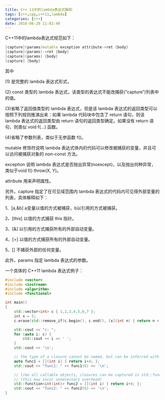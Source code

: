 ```yaml
---
title: C++ 11中的lambda表达式解析
tags: [c++,cpp,c++11,lambda]
categories: [c++]
date: 2018-06-20 11:02:40
---
```

C++11中的lambda表达式规范如下：
```cpp
[capture](params)mutable exception attribute->ret {body}
[capture](params)->ret {body}
[capture](params) {body}
[capture] {body}
```
其中

(1) 是完整的 lambda 表达式形式，

(2) const 类型的 lambda 表达式，该类型的表达式不能改捕获(“capture”)列表中的值。

(3)省略了返回值类型的 lambda 表达式，但是该 lambda 表达式的返回类型可以按照下列规则推演出来：如果 lambda 代码块中包含了 return 语句，则该 lambda 表达式的返回类型由 return 语句的返回类型确定。如果没有 return 语句，则类似 void f(…) 函数。

(4)省略了参数列表，类似于无参函数 f()。

mutable 修饰符说明 lambda 表达式体内的代码可以修改被捕获的变量，并且可以访问被捕获对象的 non-const 方法。

exception 说明 lambda 表达式是否抛出异常(noexcept)，以及抛出何种异常，类似于void f() throw(X, Y)。

attribute 用来声明属性。

另外，capture 指定了在可见域范围内 lambda 表达式的代码内可见得外部变量的列表，具体解释如下：

1、[a,&b] a变量以值的方式被捕获，b以引用的方式被捕获。

2、[this] 以值的方式捕获 this 指针。

3、[&] 以引用的方式捕获所有的外部自动变量。

4、[=] 以值的方式捕获所有的外部自动变量。

5、[] 不捕获外部的任何变量。

此外，params 指定 lambda 表达式的参数。

一个具体的 C++11 lambda 表达式例子：
```cpp
#include <vector>
#include <iostream>
#include <algorithm>
#include <functional>

int main()
{
    std::vector<int> c { 1,2,3,4,5,6,7 };
    int x = 5;
    c.erase(std::remove_if(c.begin(), c.end(), [x](int n) { return n < x; } ), c.end());

    std::cout << "c: ";
    for (auto i: c) {
        std::cout << i << ' ';
    }
    std::cout << '\n';

    // the type of a closure cannot be named, but can be inferred with auto
    auto func1 = [](int i) { return i+4; };
    std::cout << "func1: " << func1(6) << '\n'; 

    // like all callable objects, closures can be captured in std::function
    // (this may incur unnecessary overhead)
    std::function<int(int)> func2 = [](int i) { return i+4; };
    std::cout << "func2: " << func2(6) << '\n'; 
}
```